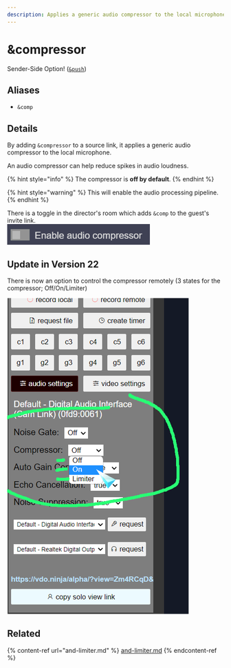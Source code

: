 ```yaml
---
description: Applies a generic audio compressor to the local microphone
---
```


# \&compressor

Sender-Side Option! ([`&push`](push.md))

## Aliases

* `&comp`

## Details

By adding `&compressor` to a source link, it applies a generic audio compressor to the local microphone.

An audio compressor can help reduce spikes in audio loudness.

{% hint style="info" %}
The compressor is **off by default**.
{% endhint %}

{% hint style="warning" %}
This will enable the audio processing pipeline.
{% endhint %}

There is a toggle in the director's room which adds `&comp` to the guest's invite link.\
![](<../.gitbook/assets/image (108).png>)

## Update in Version 22

There is now an option to control the compressor remotely (3 states for the compressor; Off/On/Limiter)

![](<../.gitbook/assets/image (2) (4).png>)

## Related

{% content-ref url="and-limiter.md" %}
[and-limiter.md](and-limiter.md)
{% endcontent-ref %}
